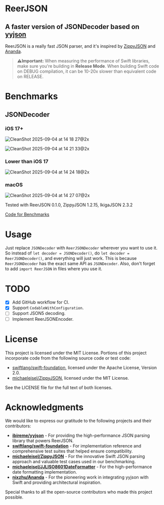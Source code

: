 # ReerJSON
## A faster version of JSONDecoder based on [yyjson](https://github.com/ibireme/yyjson)

ReerJSON is a really fast JSON parser, and it's inspired by [ZippyJSON](https://github.com/michaeleisel/ZippyJSON) and [Ananda](https://github.com/nixzhu/Ananda).

> **⚠️Important:** When measuring the performance of Swift libraries, make sure you're building in **Release Mode**. 
> When building Swift code on DEBUG compilation, it can be 10-20x slower than equivalent code on RELEASE.

# Benchmarks

## JSONDecoder

### iOS 17+

![CleanShot 2025-09-04 at 14 18 27@2x](https://github.com/user-attachments/assets/68a106fa-ba18-498b-9b67-31d4f7c466eb)

![CleanShot 2025-09-04 at 14 21 33@2x](https://github.com/user-attachments/assets/7f05490a-c8e2-44ac-9ce1-5abbcdbcef01)

### Lower than iOS 17

![CleanShot 2025-09-04 at 14 24 18@2x](https://github.com/user-attachments/assets/b288b301-72e5-4bff-b2b7-59ad50ddd53a)

### macOS

![CleanShot 2025-09-04 at 14 27 07@2x](https://github.com/user-attachments/assets/7c5326b4-2de1-4458-8a4e-f9580bd477f1)


Tested with ReerJSON 0.1.0, ZippyJSON 1.2.15, IkigaJSON 2.3.2

[Code for Benchmarks](https://github.com/Asura19/ReerJSONBenchmark)

# Usage
Just replace `JSONDecoder` with `ReerJSONDecoder` wherever you want to use it. So instead of `let decoder = JSONDecoder()`, do `let decoder = ReerJSONDecoder()`, and everything will just work. This is because `ReerJSONDecoder` has the exact same API as `JSONDecoder`. Also, don't forget to add `import ReerJSON` in files where you use it.

# TODO
* [x] Add GitHub workflow for CI.
* [x] Support `CodableWithConfiguration`.
* [ ] Support JSON5 decoding.
* [ ] Implement ReerJSONEncoder.

# License
This project is licensed under the MIT License.
Portions of this project incorporate code from the following source code or test code:

* [swiftlang/swift-foundation](https://github.com/swiftlang/swift-foundation), licensed under the Apache License, Version 2.0.
* [michaeleisel/ZippyJSON](https://github.com/michaeleisel/ZippyJSON), licensed under the MIT License.

See the LICENSE file for the full text of both licenses.

# Acknowledgments

We would like to express our gratitude to the following projects and their contributors:

* **[ibireme/yyjson](https://github.com/ibireme/yyjson)** - For providing the high-performance JSON parsing library that powers ReerJSON.
* **[swiftlang/swift-foundation](https://github.com/swiftlang/swift-foundation)** - For implementation reference and comprehensive test suites that helped ensure compatibility.
* **[michaeleisel/ZippyJSON](https://github.com/michaeleisel/ZippyJSON)** - For the innovative Swift JSON parsing approach and valuable test cases used in our benchmarking.
* **[michaeleisel/JJLISO8601DateFormatter](https://github.com/michaeleisel/JJLISO8601DateFormatter)** - For the high-performance date formatting implementation.
* **[nixzhu/Ananda](https://github.com/nixzhu/Ananda)** - For the pioneering work in integrating yyjson with Swift and providing architectural inspiration.

Special thanks to all the open-source contributors who made this project possible.

